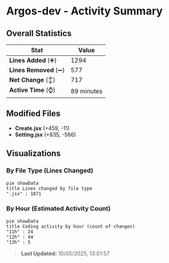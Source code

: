 # Argos-dev - Activity Summary 

## Overall Statistics

| Stat                   | Value                                                             |
| ---------------------- | ----------------------------------------------------------------- |
| **Lines Added** (➕)   | 1294                                          |
| **Lines Removed** (➖) | 577                                        |
| **Net Change** (↕)    | 717                |
| **Active Time** (⌚)   | 89 minutes |


## Modified Files
- **Create.jsx** (+459, -11)
- **Setting.jsx** (+835, -566)

## Visualizations

### By File Type (Lines Changed)

```mermaid
pie showData
title Lines changed by file type
".jsx" : 1871
```

### By Hour (Estimated Activity Count)

```mermaid
pie showData
title Coding activity by hour (count of changes)
"11h" : 24
"12h" : 44
"13h" : 5
```


> **Last Updated:** 10/05/2025, 13:01:57